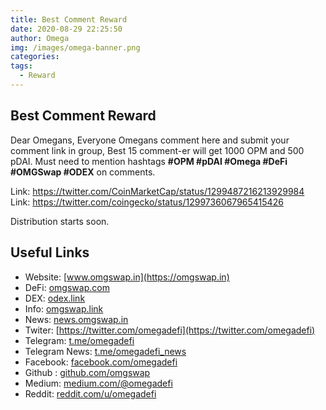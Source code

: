```yaml
---
title: Best Comment Reward
date: 2020-08-29 22:25:50
author: Omega
img: /images/omega-banner.png
categories:
tags:
  - Reward
---
```

## Best Comment Reward
Dear Omegans,
Everyone Omegans comment here and submit your comment link in group, Best 15 comment-er  will get 1000 OPM and 500 pDAI.
Must need to mention hashtags <b>#OPM #pDAI #Omega #DeFi #OMGSwap #ODEX</b> on comments.

Link: https://twitter.com/CoinMarketCap/status/1299487216213929984
Link: https://twitter.com/coingecko/status/1299736067965415426

Distribution starts soon.

## Useful Links
  + Website: [www.omgswap.in](https://omgswap.in)
  + DeFi: [omgswap.com](https://omgswap.com)
  + DEX: [odex.link](https://odex.link)
  + Info: [omgswap.link](https://omgswap.link)
  + News: [news.omgswap.in](https://news.omgswap.in)
  + Twiter: [https://twitter.com/omegadefi](https://twitter.com/omegadefi)
  + Telegram: [t.me/omegadefi](https://t.me/omegadefi)
  + Telegram News: [t.me/omegadefi_news](https://t.me/omegadefi_news)
  + Facebook: [facebook.com/omegadefi](https://www.facebook.com/omegadefi)
  + Github : [github.com/omgswap](https://github.com/omgswap)
  + Medium: [medium.com/@omegadefi](https://medium.com/@omegadefi)
  + Reddit: [reddit.com/u/omegadefi](https://www.reddit.com/u/omegadefi)
